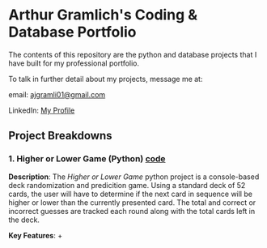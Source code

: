 # Arthur Gramlich's Coding & Database Portfolio
The contents of this repository are the python and database projects that I have built for my professional portfolio. 

To talk in further detail about my projects, message me at: 

email: ajgramli01@gmail.com

LinkedIn: [My Profile](https://www.linkedin.com/in/arthurgramlich/)

## Project Breakdowns
### 1. Higher or Lower Game (Python) [code](HigherLowerGame.py)
**Description**: The _Higher or Lower Game_ python project is a console-based deck randomization and predicition game. Using a standard deck of 52 cards, the user will have to determine if the next card in sequence will be higher or lower than the currently presented card. The total and correct or incorrect guesses are tracked each round along with the total cards left in the deck.

**Key Features**:
+ 
